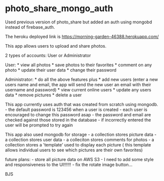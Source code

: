 # photo_share_mongo_auth
Used previous version of photo_share but added an auth using mongobd instead of firebase_auth.

The heroku deployed link is  https://morning-garden-46388.herokuapp.com/

This app allows users to upload and share photos.

2 types of accounts: User or Administrator

User:
    * view all photos
    * save photos to their favorites
    * comment on any photo
    * update their user data
    * change their password

Administrator:
    * do all the above features plus
    * add new users
        (enter a new users name and email, the app will send the new user an email with their username and password)
    * view current online users
    * update any users data
    * remove pictures
    * delete a user


This app currently uses auth that was created from scratch using mongodb.
    - the default password is 123456 when a user is created
    - each user is encouraged to change this password asap
    - the password and email are checked against those stored in the database 
        - if incorrectly entered the user will be prompted to try again

This app also used mongodb for storage
    - a collection stores picture data
    - a collection stores user data
    - a colleciton stores comments for photos
    - a collection stores a 'template' used to display each picture
        ( this template allows individual users to see which pictures are their own favorites)


future plans:
    - store all picture data on AWS S3
    - I need to add some style and responsiveness to the UI!!!!!!
    - fix the rotate image button...

BJS